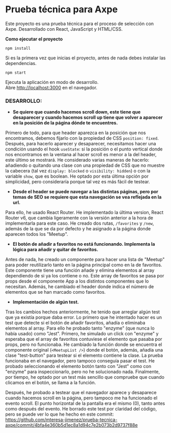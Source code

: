 # Prueba técnica para Axpe

Este proyecto es una prueba técnica para el proceso de selección con Axpe. Desarrollado con React, JavaScript y HTML/CSS.

**Como ejecutar el proyecto**

`npm install`

Si es la primera vez que inicias el proyecto, antes de nada debes instalar las dependencias.

`npm start`

Ejecuta la aplicación en modo de desarrollo.\
Abre [http://localhost:3000](http://localhost:3000) en el navegador.



### DESARROLLO:

- **Se quiere que cuando hacemos scroll down, este tiene que desaparecer y cuando hacemos scroll up tiene que volver a aparecer en la posición de la página dónde te encuentres.** 

Primero de todo, para que header aparezca en la posición que nos encontramos, debemos fijarlo con la propiedad de CSS `position: fixed`.
Después, para hacerlo aparecer y desaparecer, necesitamos hacer una condición usando el hook `useState`: si la posición o el punto vertical donde nos encontramos en la ventana al hacer scroll es menor a la del header, este último se mostrará. He considerado varias maneras de hacerlo: añadiendo o quitando una clase con una propiedad de CSS que no muestre la cabecera (tal vez `display: blocked` o `visibility: hidden`) o con la variable `show`, que es boolean. He optado por esta última opción por simplicidad, pero consideraría porque tal vez es más fácil de testear.


- **Desde el header se puede navegar a las distintas páginas, pero por temas de SEO se requiere que esta navegación se vea reflejada en la url.** 

Para ello, he usado React Router. He implementado la última version, React Router v6, que cambia ligeramente con la versión anterior a la hora de implementarla para este caso. He creado dos rutas, `/favorites` y `/new`, además de la que se da por defecto y he asignado a la página donde aparecen todos los "Meetup".

- **El botón de añadir a favoritos no está funcionando. Implementa la lógica para añadir y quitar de favoritos.**

Antes de nada, he creado un componente para hacer una lista de "Meetup" para poder reutilizarlo tanto en la página principal como en la de favoritos. Este componente tiene una función añade y elimina elementos al array dependiendo de si ya los contiene o no. Este array de favoritos se pasa por props desde el componente App a los distintos componentes que lo necesitan. Además, he cambiado el header donde indica el número de elementos que se han marcado como favoritos.

- **Implementación de algún test.**

Tras los cambios hechos anteriormente, he tenido que arreglar algún test que ya existía porque daba error.
Lo primero que he intentado hacer es un test que detecte si el botón de añadir favoritos, añadía o eliminaba elementos al array. Para ello he probado tanto "enzyme" (que nunca lo había usado) como "Jest". Primero, he simulado un click con "enzyme" y esperaba que el array de favoritos contuviese el elemento que pasaba por props, pero no funcionaba. He cambiado la función donde se encuentra el componente original (`<MeetupList />`) donde el botón, además, añadía una clase "test-button" para testear si el elemento contiene la clase. La prueba funcionaba en el navegador, pero tampoco conseguía pasar el test. He probado seleccionando el elemento botón tanto con "Jest" como con "enzyme" para inspeccionarlo, pero no he solucionado nada. Finalmente, por tiempo, he optado por un test más sencillo que compruebe que cuando clicamos en el botón, se llama a la función.

Después, he probado a testear que el navegador aparece y desaparece cuando hacemos scroll en la página, pero tampoco me ha funcionado el evento scroll. El punto horizontal de la pantalla era el mismo (0), tanto antes como después del evento. He borrado este test por claridad del código, pero se puede ver lo que he hecho en este commit: https://github.com/mteresa-jimenez/prueba-tecnica-axpe/commit/4bfa4e360b5d1ec8a1d94c7e2b073b2d9737f88e









